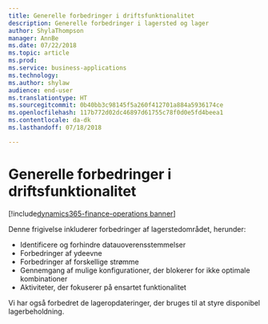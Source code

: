```yaml
---
title: Generelle forbedringer i driftsfunktionalitet
description: Generelle forbedringer i lagersted og lager
author: ShylaThompson
manager: AnnBe
ms.date: 07/22/2018
ms.topic: article
ms.prod: 
ms.service: business-applications
ms.technology: 
ms.author: shylaw
audience: end-user
ms.translationtype: HT
ms.sourcegitcommit: 0b40bb3c98145f5a260f412701a884a5936174ce
ms.openlocfilehash: 117b772d02dc46897d61755c78f0d0e5fd4beea1
ms.contentlocale: da-dk
ms.lasthandoff: 07/18/2018

---
```


# <a name="general-enhancements-in-operations-functionality"></a>Generelle forbedringer i driftsfunktionalitet

[!include[dynamics365-finance-operations banner](../includes/dynamics365-finance-operations.md)]


Denne frigivelse inkluderer forbedringer af lagerstedområdet, herunder:

  - Identificere og forhindre datauoverensstemmelser 
  - Forbedringer af ydeevne
  - Forbedringer af forskellige strømme
  - Gennemgang af mulige konfigurationer, der blokerer for ikke optimale kombinationer
  - Aktiviteter, der fokuserer på ensartet funktionalitet

Vi har også forbedret de lageropdateringer, der bruges til at styre disponibel lagerbeholdning.

